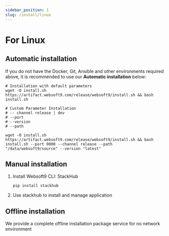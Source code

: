 ```yaml
---
sidebar_position: 1
slug: /install/linux
---
```



# For Linux  

## Automatic installation

If you do not have the Docker, Git, Ansible and other environments required above, it is recommended to use our **Automatic installation** below:  

```
# Installation with default parameters
wget -O install.sh https://artifact.websoft9.com/release/websoft9/install.sh && bash install.sh

# Custom Parameter Installation
# -- channel release | dev
# --port
# --version
# --path

wget -O install.sh https://artifact.websoft9.com/release/websoft9/install.sh && bash install.sh --port 9000 --channel release --path "/data/websoft9/source" --version "latest"
```

## Manual installation

1. Install Websoft9 CLI: StackHub
   ```
   pip install stackhub
   ```
2. Use stackhub to install and manage application

## Offline installation

We provide a complete offline installation package service for no network environment

